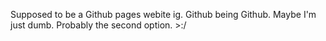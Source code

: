 Supposed to be a Github pages webite ig. Github being Github. Maybe I'm just dumb. Probably the second option. >:/
